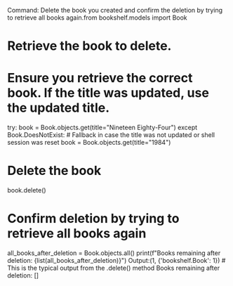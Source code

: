Command: Delete the book you created and confirm the deletion by trying to retrieve all books again.from bookshelf.models import Book

# Retrieve the book to delete.
# Ensure you retrieve the correct book. If the title was updated, use the updated title.
try:
    book = Book.objects.get(title="Nineteen Eighty-Four")
except Book.DoesNotExist:
    # Fallback in case the title was not updated or shell session was reset
    book = Book.objects.get(title="1984")

# Delete the book
book.delete()

# Confirm deletion by trying to retrieve all books again
all_books_after_deletion = Book.objects.all()
print(f"Books remaining after deletion: {list(all_books_after_deletion)}")
Output:(1, {'bookshelf.Book': 1}) # This is the typical output from the .delete() method
Books remaining after deletion: []
